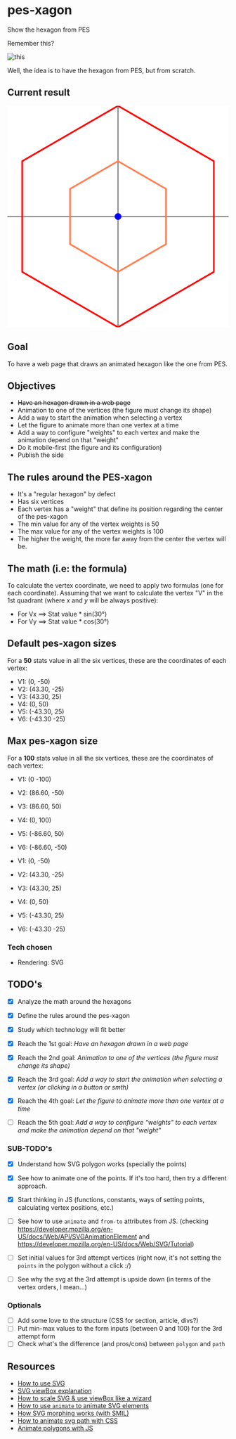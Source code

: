 # pes-xagon
Show the hexagon from PES 

Remember this?

![this](https://i46.servimg.com/u/f46/16/76/97/21/pes6_243.jpg)


Well, the idea is to have the hexagon from PES, but from scratch.


## Current result
![](assets/pes-xagon.svg?raw=true)


## Goal
To have a web page that draws an animated hexagon like the one from PES.

## Objectives
* ~~Have an hexagon drawn in a web page~~
* Animation to one of the vertices (the figure must change its shape)
* Add a way to start the animation when selecting a vertex
* Let the figure to animate more than one vertex at a time
* Add a way to configure "weights" to each vertex and make the animation depend on that "weight"
* Do it mobile-first (the figure and its configuration)
* Publish the side


## The rules around the PES-xagon
* It's a "regular hexagon" by defect
* Has six vertices
* Each vertex has a "weight" that define its position regarding the center of the pes-xagon
* The min value for any of the vertex weights is 50
* The max value for any of the vertex weights is 100
* The higher the weight, the more far away from the center the vertex will be.

## The math (i.e: the formula)
To calculate the vertex coordinate, we need to apply two formulas (one for each coordinate). Assuming that we want to calculate the vertex "V" in the 1st quadrant (where *x* and *y* will be always positive):

* For Vx ==> Stat value * sin(30°)
* For Vy ==> Stat value * cos(30°)

## Default pes-xagon sizes
For a **50** stats value in all the six vertices, these are the coordinates of each vertex:
* V1: (0, -50) 
* V2: (43.30, -25) 
* V3: (43.30, 25) 
* V4: (0, 50) 
* V5: (-43.30, 25) 
* V6: (-43.30 -25)

## Max pes-xagon size
For a **100** stats value in all the six vertices, these are the coordinates of each vertex:
* V1: (0 -100)
* V2: (86.60, -50)
* V3: (86.60, 50)
* V4: (0, 100)
* V5: (-86.60, 50)
* V6: (-86.60, -50)

* V1: (0, -50) 
* V2: (43.30, -25) 
* V3: (43.30, 25) 
* V4: (0, 50) 
* V5: (-43.30, 25) 
* V6: (-43.30 -25)

### Tech chosen
* Rendering: SVG

## TODO's
- [x] Analyze the math around the hexagons
- [x] Define the rules around the pes-xagon
- [x] Study which technology will fit better
- [x] Reach the 1st goal: _Have an hexagon drawn in a web page_
- [x]  Reach the 2nd goal: _Animation to one of the vertices (the figure must change its shape)_
- [x] Reach the 3rd goal: _Add a way to start the animation when selecting a vertex (or clicking in a button or smth)_
- [x] Reach the 4th goal: _Let the figure to animate more than one vertex at a time_
- [ ] Reach the 5th goal: _Add a way to configure "weights" to each vertex and make the animation depend on that "weight"_


### SUB-TODO's
- [x] Understand how SVG polygon works (specially the points)
- [x] See how to animate one of the points. If it's too hard, then try a different approach.
- [x] Start thinking in JS (functions, constants, ways of setting points, calculating vertex positions, etc.)
- [ ] See how to use `animate` and `from-to` attributes from JS. (checking https://developer.mozilla.org/en-US/docs/Web/API/SVGAnimationElement and https://developer.mozilla.org/en-US/docs/Web/SVG/Tutorial)
- [ ] Set initial values for 3rd attempt vertices (right now, it's not setting the `points` in the polygon without a click :/)
- [ ] See why the svg at the 3rd attempt is upside down (in terms of the vertex orders, I mean...)


### Optionals
- [ ] Add some love to the structure (CSS for section, article, divs?)
- [ ] Put min-max values to the form inputs (between 0 and 100) for the 3rd attempt form
- [ ] Check what's the difference (and pros/cons) between `polygon` and `path`

## Resources
* [How to use SVG](https://docs.microsoft.com/en-us/previous-versions/windows/internet-explorer/ie-developer/samples/gg193979%28v%3dvs.85%29)
* [SVG viewBox explanation](https://developer.mozilla.org/en-US/docs/Web/SVG/Attribute/viewBox)
* [How to scale SVG & use viewBox like a wizard](https://css-tricks.com/scale-svg/)
* [How to use `animate` to animate SVG elements](https://developer.mozilla.org/en-US/docs/Web/SVG/Element/animate)
* [How SVG morphing works (with SMIL)](https://css-tricks.com/svg-shape-morphing-works/)
* [How to animate svg path with CSS](https://css-tricks.com/animate-svg-path-changes-in-css/)
* [Animate polygons with JS](https://www.creativebloq.com/how-to/create-and-animate-svg-polygons)

